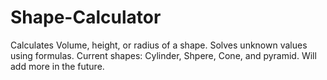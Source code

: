 # Shape-Calculator
Calculates Volume, height, or radius of a shape. Solves unknown values using formulas.
Current shapes: Cylinder, Shpere, Cone, and pyramid. 
Will add more in the future.
